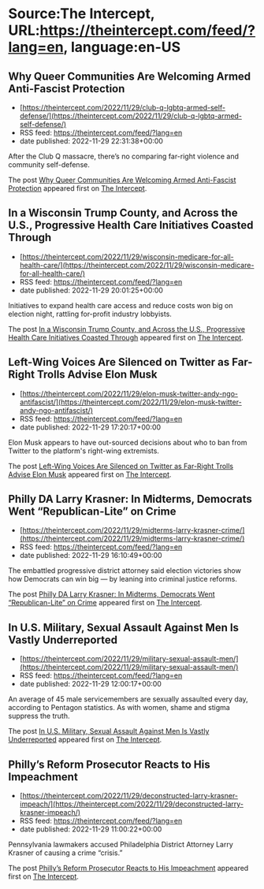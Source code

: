 # Source:The Intercept, URL:https://theintercept.com/feed/?lang=en, language:en-US

## Why Queer Communities Are Welcoming Armed Anti-Fascist Protection
 - [https://theintercept.com/2022/11/29/club-q-lgbtq-armed-self-defense/](https://theintercept.com/2022/11/29/club-q-lgbtq-armed-self-defense/)
 - RSS feed: https://theintercept.com/feed/?lang=en
 - date published: 2022-11-29 22:31:38+00:00

<p>After the Club Q massacre, there’s no comparing far-right violence and community self-defense.</p>
<p>The post <a href="https://theintercept.com/2022/11/29/club-q-lgbtq-armed-self-defense/" rel="nofollow">Why Queer Communities Are Welcoming Armed Anti-Fascist Protection</a> appeared first on <a href="https://theintercept.com" rel="nofollow">The Intercept</a>.</p>

## In a Wisconsin Trump County, and Across the U.S., Progressive Health Care Initiatives Coasted Through
 - [https://theintercept.com/2022/11/29/wisconsin-medicare-for-all-health-care/](https://theintercept.com/2022/11/29/wisconsin-medicare-for-all-health-care/)
 - RSS feed: https://theintercept.com/feed/?lang=en
 - date published: 2022-11-29 20:01:25+00:00

<p>Initiatives to expand health care access and reduce costs won big on election night, rattling for-profit industry lobbyists.</p>
<p>The post <a href="https://theintercept.com/2022/11/29/wisconsin-medicare-for-all-health-care/" rel="nofollow">In a Wisconsin Trump County, and Across the U.S., Progressive Health Care Initiatives Coasted Through</a> appeared first on <a href="https://theintercept.com" rel="nofollow">The Intercept</a>.</p>

## Left-Wing Voices Are Silenced on Twitter as Far-Right Trolls Advise Elon Musk
 - [https://theintercept.com/2022/11/29/elon-musk-twitter-andy-ngo-antifascist/](https://theintercept.com/2022/11/29/elon-musk-twitter-andy-ngo-antifascist/)
 - RSS feed: https://theintercept.com/feed/?lang=en
 - date published: 2022-11-29 17:20:17+00:00

<p>Elon Musk appears to have out-sourced decisions about who to ban from Twitter to the platform's right-wing extremists.</p>
<p>The post <a href="https://theintercept.com/2022/11/29/elon-musk-twitter-andy-ngo-antifascist/" rel="nofollow">Left-Wing Voices Are Silenced on Twitter as Far-Right Trolls Advise Elon Musk</a> appeared first on <a href="https://theintercept.com" rel="nofollow">The Intercept</a>.</p>

## Philly DA Larry Krasner: In Midterms, Democrats Went “Republican-Lite” on Crime
 - [https://theintercept.com/2022/11/29/midterms-larry-krasner-crime/](https://theintercept.com/2022/11/29/midterms-larry-krasner-crime/)
 - RSS feed: https://theintercept.com/feed/?lang=en
 - date published: 2022-11-29 16:10:49+00:00

<p>The embattled progressive district attorney said election victories show how Democrats can win big — by leaning into criminal justice reforms.</p>
<p>The post <a href="https://theintercept.com/2022/11/29/midterms-larry-krasner-crime/" rel="nofollow">Philly DA Larry Krasner: In Midterms, Democrats Went “Republican-Lite” on Crime</a> appeared first on <a href="https://theintercept.com" rel="nofollow">The Intercept</a>.</p>

## In U.S. Military, Sexual Assault Against Men Is Vastly Underreported
 - [https://theintercept.com/2022/11/29/military-sexual-assault-men/](https://theintercept.com/2022/11/29/military-sexual-assault-men/)
 - RSS feed: https://theintercept.com/feed/?lang=en
 - date published: 2022-11-29 12:00:17+00:00

<p>An average of 45 male servicemembers are sexually assaulted every day, according to Pentagon statistics. As with women, shame and stigma suppress the truth.</p>
<p>The post <a href="https://theintercept.com/2022/11/29/military-sexual-assault-men/" rel="nofollow">In U.S. Military, Sexual Assault Against Men Is Vastly Underreported</a> appeared first on <a href="https://theintercept.com" rel="nofollow">The Intercept</a>.</p>

## Philly’s Reform Prosecutor Reacts to His Impeachment
 - [https://theintercept.com/2022/11/29/deconstructed-larry-krasner-impeach/](https://theintercept.com/2022/11/29/deconstructed-larry-krasner-impeach/)
 - RSS feed: https://theintercept.com/feed/?lang=en
 - date published: 2022-11-29 11:00:22+00:00

<p>Pennsylvania lawmakers accused Philadelphia District Attorney Larry Krasner of causing a crime “crisis.”</p>
<p>The post <a href="https://theintercept.com/2022/11/29/deconstructed-larry-krasner-impeach/" rel="nofollow">Philly’s Reform Prosecutor Reacts to His Impeachment</a> appeared first on <a href="https://theintercept.com" rel="nofollow">The Intercept</a>.</p>

